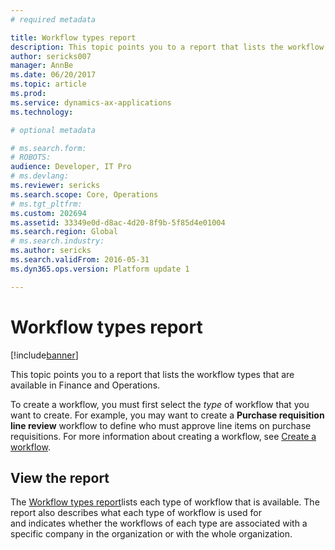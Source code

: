 ```yaml
---
# required metadata

title: Workflow types report
description: This topic points you to a report that lists the workflow types that are available in Finance and Operations.
author: sericks007
manager: AnnBe
ms.date: 06/20/2017
ms.topic: article
ms.prod: 
ms.service: dynamics-ax-applications
ms.technology: 

# optional metadata

# ms.search.form: 
# ROBOTS: 
audience: Developer, IT Pro
# ms.devlang: 
ms.reviewer: sericks
ms.search.scope: Core, Operations
# ms.tgt_pltfrm: 
ms.custom: 202694
ms.assetid: 33349e0d-d8ac-4d20-8f9b-5f85d4e01004
ms.search.region: Global
# ms.search.industry: 
ms.author: sericks
ms.search.validFrom: 2016-05-31
ms.dyn365.ops.version: Platform update 1

---
```


# Workflow types report

[!include[banner](../includes/banner.md)]


This topic points you to a report that lists the workflow types that are available in Finance and Operations.

To create a workflow, you must first select the *type* of workflow that you want to create. For example, you may want to create a **Purchase requisition line review** workflow to define who must approve line items on purchase requisitions. For more information about creating a workflow, see [Create a workflow](create-workflow.md).

## View the report
The [Workflow types report](https://mbs.microsoft.com/customersource/northamerica/AX/downloads/reports/axtechrefrep)lists each type of workflow that is available. The report also describes what each type of workflow is used for and indicates whether the workflows of each type are associated with a specific company in the organization or with the whole organization.



